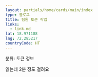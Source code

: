 ```yaml
---
layout: partials/home/cards/main/index
type: 블로그
title: 팀원 토큰 락업
links:
  - link.md
lat: 18.971188
lng: 72.285217
countryCode: HT
---
```


분류: 토큰 정보

읽는데 2분 정도 걸려요
